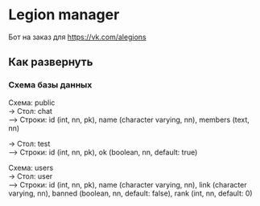 # Legion manager

Бот на заказ для https://vk.com/alegions  

## Как развернуть
### Схема базы данных
Схема: public  
-> Стол: chat    
--> Строки: id (int, nn, pk), name (character varying, nn), members (text, nn)  
  
-> Cтол: test  
--> Строки: id (int, nn, pk), ok (boolean, nn, default: true)  
  
    
Схема: users  
-> Стол: user  
--> Строки:  id (int, nn, pk), name (character varying, nn), link (character varying, nn), banned (boolean, nn, default: false), rank (int, nn, default: 0)
